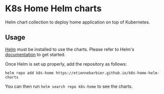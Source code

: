 # K8s Home Helm charts

Helm chart collection to deploy home application on top of Kubernetes.

## Usage

[Helm](https://helm.sh) must be installed to use the charts.
Please refer to Helm's [documentation](https://helm.sh/docs/) to get started.

Once Helm is set up properly, add the repository as follows:

```console
helm repo add k8s-home https://etiennebarbier.github.io/k8s-home-helm-charts
```

You can then run `helm search repo k8s-home` to see the charts.
